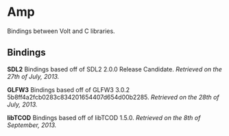 Amp
===

Bindings between Volt and C libraries.

Bindings
---

**SDL2** 
Bindings based off of SDL2 2.0.0 Release Candidate. 
_Retrieved on the 27th of July, 2013._

**GLFW3**
Bindings based off of GLFW3 3.0.2 5b8ff4a2fcb0283c834201654407d654d00b2285.
_Retrieved on the 28th of July, 2013._

**libTCOD**
Bindings based off of libTCOD 1.5.0.
_Retrieved on the 8th of September, 2013._


